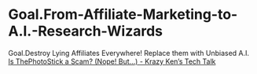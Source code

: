 # Goal.From-Affiliate-Marketing-to-A.I.-Research-Wizards
Goal.Destroy Lying Affiliates Everywhere! Replace them with Unbiased A.I. [Is ThePhotoStick a Scam? (Nope! But…) - Krazy Ken’s Tech Talk](https://youtu.be/vxWe_zKgzSQ)
